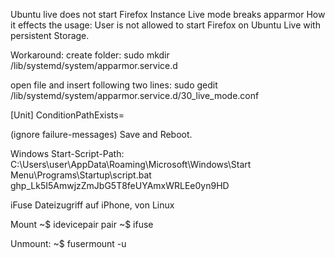 Ubuntu live does not start Firefox Instance
  Live mode breaks apparmor
  How it effects the usage:
  User is not allowed to start Firefox on Ubuntu Live with persistent Storage.

  Workaround: 
  create folder: 
  sudo mkdir /lib/systemd/system/apparmor.service.d

  open file and insert following two lines:
  sudo gedit /lib/systemd/system/apparmor.service.d/30_live_mode.conf

[Unit]
ConditionPathExists=

  (ignore failure-messages)
  Save and Reboot.



Windows Start-Script-Path:
C:\Users\user\AppData\Roaming\Microsoft\Windows\Start Menu\Programs\Startup\script.bat
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


iFuse
Dateizugriff auf iPhone, von Linux

Mount
~$ idevicepair pair
~$ ifuse <mountingpoint>

Unmount: 
~$ fusermount -u <mountingpoint>
